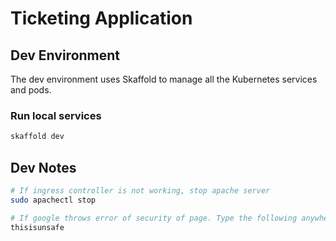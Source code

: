 # Ticketing Application

## Dev Environment

The dev environment uses Skaffold to manage all the Kubernetes services and pods.

### Run local services

```bash
skaffold dev
```

## Dev Notes

```bash
# If ingress controller is not working, stop apache server
sudo apachectl stop

# If google throws error of security of page. Type the following anywhere on page.
thisisunsafe
```
